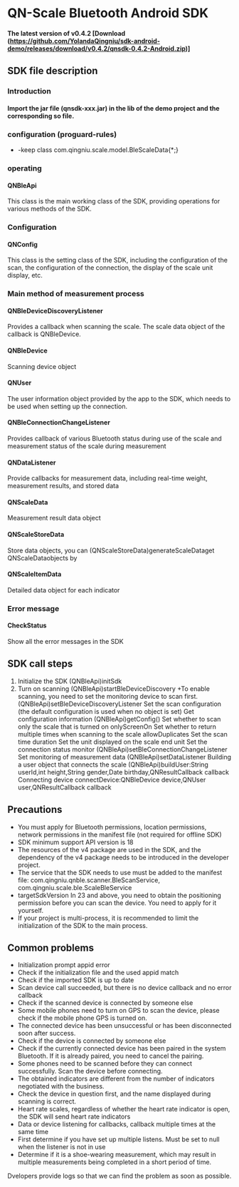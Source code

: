 # QN-Scale Bluetooth Android SDK 

#### The latest version of v0.4.2 [Download (https://github.com/YolandaQingniu/sdk-android-demo/releases/download/v0.4.2/qnsdk-0.4.2-Android.zip)]

## SDK file description

### Introduction
#### Import the jar file (qnsdk-xxx.jar) in the lib of the demo project and the corresponding so file.

### configuration (proguard-rules)
+ -keep class com.qingniu.scale.model.BleScaleData{*;}

### operating

#### QNBleApi
This class is the main working class of the SDK, providing operations for various methods of the SDK.

### Configuration
#### QNConfig
This class is the setting class of the SDK, including the configuration of the scan, the configuration of the connection, the display of the scale unit display, etc.

### Main method of measurement process
#### QNBleDeviceDiscoveryListener
Provides a callback when scanning the scale. The scale data object of the callback is QNBleDevice.

#### QNBleDevice
Scanning device object

#### QNUser
The user information object provided by the app to the SDK, which needs to be used when setting up the connection.

#### QNBleConnectionChangeListener
Provides callback of various Bluetooth status during use of the scale and measurement status of the scale during measurement

#### QNDataListener
Provide callbacks for measurement data, including real-time weight, measurement results, and stored data

#### QNScaleData
Measurement result data object

#### QNScaleStoreData
Store data objects, you can (QNScaleStoreData)generateScaleDataget QNScaleDataobjects by

#### QNScaleItemData
Detailed data object for each indicator

### Error message
#### CheckStatus
Show all the error messages in the SDK

## SDK call steps
1. Initialize the SDK (QNBleApi)initSdk
2. Turn on scanning (QNBleApi)startBleDeviceDiscovery
  +To enable scanning, you need to set the monitoring device to scan first. (QNBleApi)setBleDeviceDiscoveryListener
Set the scan configuration (the default configuration is used when no object is set)
Get configuration information (QNBleApi)getConfig()
Set whether to scan only the scale that is turned on onlyScreenOn
Set whether to return multiple times when scanning to the scale allowDuplicates
Set the scan time duration
Set the unit displayed on the scale end unit
Set the connection status monitor (QNBleApi)setBleConnectionChangeListener
Set monitoring of measurement data (QNBleApi)setDataListener
Building a user object that connects the scale (QNBleApi)buildUser:String userId,int height,String gender,Date birthday,QNResultCallback callback
Connecting device connectDevice:QNBleDevice device,QNUser user,QNResultCallback callback

## Precautions
- You must apply for Bluetooth permissions, location permissions, network permissions in the manifest file (not required for offline SDK)
- SDK minimum support API version is 18
- The resources of the v4 package are used in the SDK, and the dependency of the v4 package needs to be introduced in the developer project.
- The service that the SDK needs to use must be added to the manifest file: com.qingniu.qnble.scanner.BleScanService, com.qingniu.scale.ble.ScaleBleService
- targetSdkVersion In 23 and above, you need to obtain the positioning permission before you can scan the device. You need to apply for it yourself.
- If your project is multi-process, it is recommended to limit the initialization of the SDK to the main process.

## Common problems
- Initialization prompt appid error
- Check if the initialization file and the used appid match
- Check if the imported SDK is up to date
- Scan device call succeeded, but there is no device callback and no error callback
- Check if the scanned device is connected by someone else
- Some mobile phones need to turn on GPS to scan the device, please check if the mobile phone GPS is turned on.
- The connected device has been unsuccessful or has been disconnected soon after success.
- Check if the device is connected by someone else
- Check if the currently connected device has been paired in the system Bluetooth. If it is already paired, you need to cancel the pairing.
- Some phones need to be scanned before they can connect successfully. Scan the device before connecting.
- The obtained indicators are different from the number of indicators negotiated with the business.
- Check the device in question first, and the name displayed during scanning is correct.
- Heart rate scales, regardless of whether the heart rate indicator is open, the SDK will send heart rate indicators
- Data or device listening for callbacks, callback multiple times at the same time
- First determine if you have set up multiple listens. Must be set to null when the listener is not in use
- Determine if it is a shoe-wearing measurement, which may result in multiple measurements being completed in a short period of time.

Dvelopers  provide logs  so that we can find the problem as soon as possible.
